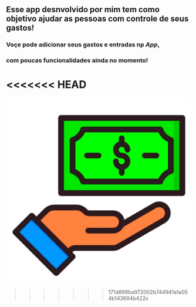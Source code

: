 ## Esse app desnvolvido por mim tem como objetivo ajudar as pessoas com controle de seus gastos!

### Voçe pode adicionar seus gastos e entradas np *App*, 
### com poucas funcionalidades ainda no momento! 

<<<<<<< HEAD
=======

![Minha imagem](https://github.com/AlisonNunesAraujo/appWallet/blob/main/assets/icon.jpeg)
>>>>>>> 171d899ba972002b744941a1a054b143694b422c
